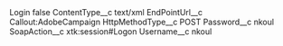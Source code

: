 <?xml version="1.0" encoding="UTF-8"?>
<CustomMetadata xmlns="http://soap.sforce.com/2006/04/metadata" xmlns:xsi="http://www.w3.org/2001/XMLSchema-instance" xmlns:xsd="http://www.w3.org/2001/XMLSchema">
    <label>Login</label>
    <protected>false</protected>
    <values>
        <field>ContentType__c</field>
        <value xsi:type="xsd:string">text/xml</value>
    </values>
    <values>
        <field>EndPointUrl__c</field>
        <value xsi:type="xsd:string">Callout:AdobeCampaign</value>
    </values>
    <values>
        <field>HttpMethodType__c</field>
        <value xsi:type="xsd:string">POST</value>
    </values>
    <values>
        <field>Password__c</field>
        <value xsi:type="xsd:string">nkoul</value>
    </values>
    <values>
        <field>SoapAction__c</field>
        <value xsi:type="xsd:string">xtk:session#Logon</value>
    </values>
    <values>
        <field>Username__c</field>
        <value xsi:type="xsd:string">nkoul</value>
    </values>
</CustomMetadata>
